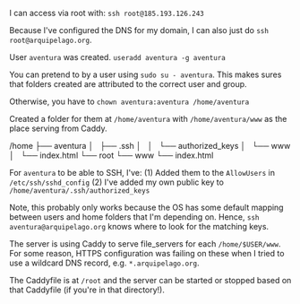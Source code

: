 I can access via root with: `ssh root@185.193.126.243`

Because I've configured the DNS for my domain, I can also just do
`ssh root@arquipelago.org`.

User `aventura` was created.
`useradd aventura -g aventura`

You can pretend to by a user using `sudo su - aventura`. This makes sures that
folders created are attributed to the correct user and group.

Otherwise, you have to `chown aventura:aventura /home/aventura`

Created a folder for them at `/home/aventura` with `/home/aventura/www` as the
place serving from Caddy.

/home
├── aventura
│   ├── .ssh
│   │   └── authorized_keys
│   └── www
│       └── index.html
└── root
    └── www
        └── index.html

For `aventura` to be able to SSH, I've:
(1) Added them to the `AllowUsers` in `/etc/ssh/sshd_config`
(2) I've added my own public key to `/home/aventura/.ssh/authorized_keys`

Note, this probably only works because the OS has some default mapping between
users and home folders that I'm depending on. Hence, 
`ssh aventura@arquipelago.org` knows where to look for the matching keys.

The server is using Caddy to serve file_servers for each `/home/$USER/www`.
For some reason, HTTPS configuration was failing on these when I tried to use a
wildcard DNS record, e.g. `*.arquipelago.org`.

The Caddyfile is at `/root` and the server can be started or stopped based
on that Caddyfile (if you're in that directory!).
